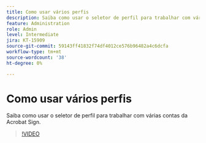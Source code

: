 ```yaml
---
title: Como usar vários perfis
description: Saiba como usar o seletor de perfil para trabalhar com várias contas da Acrobat Sign
feature: Administration
role: Admin
level: Intermediate
jira: KT-15909
source-git-commit: 59143ff41832f74df4012ce576b96482a4c6dcfa
workflow-type: tm+mt
source-wordcount: '38'
ht-degree: 0%

---
```


# Como usar vários perfis

Saiba como usar o seletor de perfil para trabalhar com várias contas da Acrobat Sign.

>[!VIDEO](https://video.tv.adobe.com/v/3433377?quality=12&learn=on&hidetitle=true)
